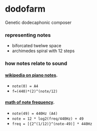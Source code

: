 # dodofarm
Genetic dodecaphonic composer

### representing notes
 * biforcated twelwe space
 * archimedes spiral with 12 steps

### how notes relate to sound 
#### [wikipedia on piano notes](http://en.wikipedia.org/wiki/Piano_key_frequencies).
- `note(0) = A4`
- `f=(440)*(2)^(note/12)`

#### [math of note frequency](http://www.intmath.com/trigonometric-graphs/music.php).
- `note(49) = 440Hz (A4)`
- `note = 12 * log2(freq/440Hz) + 49`
- `freq = [{2^(1/12)}^(note-49)] * 440Hz`
